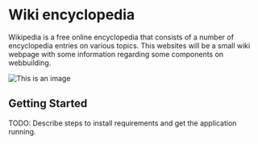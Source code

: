 # Wiki encyclopedia
Wikipedia is a free online encyclopedia that consists of a number of encyclopedia entries on various topics.
This websites will be a small wiki webpage with some information regarding some components on webbuilding.  

![This is an image](\project_wiki\wiki\images\image1)

## Getting Started

TODO: Describe steps to install requirements and get the application running.
